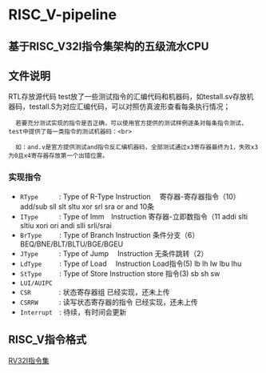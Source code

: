 # RISC_V-pipeline

## 基于RISC_V32I指令集架构的五级流水CPU

## 文件说明
   RTL存放源代码
   test放了一些测试指令的汇编代码和机器码，如testall.sv存放机器码，testall.S为对应汇编代码，可以对照仿真波形查看每条执行情况；

      若要充分测试实现的指令是否正确，可以使用官方提供的测试样例逐条对每条指令测试，test中提供了每一类指令的测试机器码：<br>
      
      如：and.v是官方提供测试and指令反汇编机器码，全部测试通过x3寄存器最终为1，失败x3为0且x4寄存器存放第一个出错位置。
         
### 实现指令
- `RType`　　　: Type of R-Type Instruction　 寄存器-寄存器指令（10） add/sub sll slt sltu xor srl sra or and  10条
- `IType`　　　: Type of Imm　Instruction   寄存器-立即数指令（11  addi slti sltiu xori ori andi slli srli/srai
- `BrType `　　: Type of Branch Instruction   条件分支（6） BEQ/BNE/BLT/BLTU/BGE/BGEU
- `JType`　　　: Type of Jump 　Instruction   无条件跳转（2）
- `LdType `　　: Type of Load 　Instruction   Load指令(5)   lb lh lw lbu lhu
- `StType `　　: Type of Store  Instruction   store 指令(3) sb sh sw
- `LUI/AUIPC`
- `CSR`　　　　: 状态寄存器组         已经实现，还未上传
- `CSRRW`　　　: 读写状态寄存器的指令  已经实现，还未上传
- `Interrupt`　: 待续，有时间会更新

## RISC_V指令格式
[RV32I指令集](https://www.cnblogs.com/mikewolf2002/p/9864652.html)

